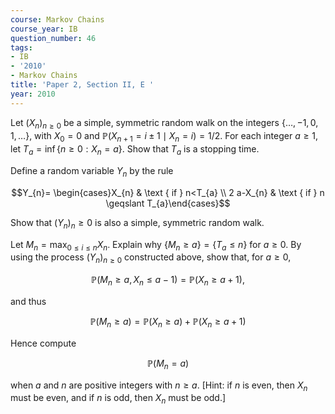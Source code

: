```yaml
---
course: Markov Chains
course_year: IB
question_number: 46
tags:
- IB
- '2010'
- Markov Chains
title: 'Paper 2, Section II, E '
year: 2010
---
```




Let $\left(X_{n}\right)_{n \geqslant 0}$ be a simple, symmetric random walk on the integers $\{\ldots,-1,0,1, \ldots\}$, with $X_{0}=0$ and $\mathbb{P}\left(X_{n+1}=i \pm 1 \mid X_{n}=i\right)=1 / 2$. For each integer $a \geqslant 1$, let $T_{a}=\inf \left\{n \geqslant 0: X_{n}=a\right\}$. Show that $T_{a}$ is a stopping time.

Define a random variable $Y_{n}$ by the rule

$$Y_{n}= \begin{cases}X_{n} & \text { if } n<T_{a} \\ 2 a-X_{n} & \text { if } n \geqslant T_{a}\end{cases}$$

Show that $\left(Y_{n}\right)_{n} \geqslant 0$ is also a simple, symmetric random walk.

Let $M_{n}=\max _{0 \leqslant i \leqslant n} X_{n}$. Explain why $\left\{M_{n} \geqslant a\right\}=\left\{T_{a} \leqslant n\right\}$ for $a \geqslant 0$. By using the process $\left(Y_{n}\right)_{n \geqslant 0}$ constructed above, show that, for $a \geqslant 0$,

$$\mathbb{P}\left(M_{n} \geqslant a, X_{n} \leqslant a-1\right)=\mathbb{P}\left(X_{n} \geqslant a+1\right),$$

and thus

$$\mathbb{P}\left(M_{n} \geqslant a\right)=\mathbb{P}\left(X_{n} \geqslant a\right)+\mathbb{P}\left(X_{n} \geqslant a+1\right)$$

Hence compute

$$\mathbb{P}\left(M_{n}=a\right)$$

when $a$ and $n$ are positive integers with $n \geqslant a$. [Hint: if $n$ is even, then $X_{n}$ must be even, and if $n$ is odd, then $X_{n}$ must be odd.]